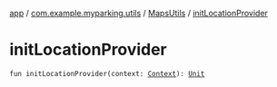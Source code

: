 [app](../../index.md) / [com.example.myparking.utils](../index.md) / [MapsUtils](index.md) / [initLocationProvider](./init-location-provider.md)

# initLocationProvider

`fun initLocationProvider(context: `[`Context`](https://developer.android.com/reference/android/content/Context.html)`): `[`Unit`](https://kotlinlang.org/api/latest/jvm/stdlib/kotlin/-unit/index.html)